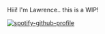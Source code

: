 Hiii! I'm Lawrence.. this is a WIP!

[![spotify-github-profile](https://spotify-github-profile.kittinanx.com/api/view?uid=p9zn53sccmwybqyiz94d0rxa4&cover_image=true&theme=novatorem&show_offline=false&background_color=121212&interchange=false&bar_color=bababa&bar_color_cover=true)](https://github.com/kittinan/spotify-github-profile) 
